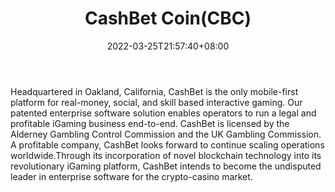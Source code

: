 ﻿---
weight: 
title: "CashBet Coin(CBC)"
description: "Headquartered in Oakland, California, CashBet is the only mobile-first platform for real-money, social, and skill based interactive gaming. Our patented enterprise sof..."
date: 2022-03-25T21:57:40+08:00
lastmod: 2022-03-25T16:45:40+08:00
draft: false
authors: ["Metabd"]
featuredImage: "cashbet-coincbc.webp"
link: ""
tags: ["Êý×Ö´ú±Ò","CashBet Coin(CBC)"]
categories: ["navigation"]
navigation: ["Êý×Ö´ú±Ò"]
lightgallery: true
toc: true
pinned: false
recommend: false
recommend1: false
---
Headquartered in Oakland, California, CashBet is the only mobile-first platform for real-money, social, and skill based interactive gaming. Our patented enterprise software solution enables operators to run a legal and profitable iGaming business end-to-end. CashBet is licensed by the Alderney Gambling Control Commission and the UK Gambling Commission. A profitable company, CashBet looks forward to continue scaling operations worldwide.Through its incorporation of novel blockchain technology into its revolutionary iGaming platform, CashBet intends to become the undisputed leader in enterprise software for the crypto-casino market.
